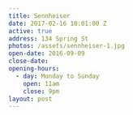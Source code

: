 ```yaml
---
title: Sennheiser
date: 2017-02-16 10:01:00 Z
active: true
address: 134 Spring St
photos: /assets/sennheiser-1.jpg
open-date: 2016-09-09
close-date:
opening-hours:
  - day: Monday to Sunday
    open: 11am
    close: 9pm
layout: post
---
```

